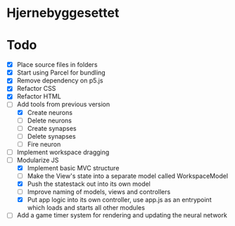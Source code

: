 # Hjernebyggesettet

# Todo
- [x] Place source files in folders
- [x] Start using Parcel for bundling 
- [x] Remove dependency on p5.js
- [x] Refactor CSS
- [x] Refactor HTML
- [ ] Add tools from previous version
  - [x] Create neurons
  - [ ] Delete neurons
  - [ ] Create synapses
  - [ ] Delete synapses
  - [ ] Fire neuron
- [ ] Implement workspace dragging
- [ ] Modularize JS
  - [x] Implement basic MVC structure
  - [ ] Make the View's state into a separate model called WorkspaceModel
  - [x] Push the statestack out into its own model
  - [ ] Improve naming of models, views and controllers
  - [x] Put app logic into its own controller, use app.js as an entrypoint which loads and starts all other modules
- [ ] Add a game timer system for rendering and updating the neural network